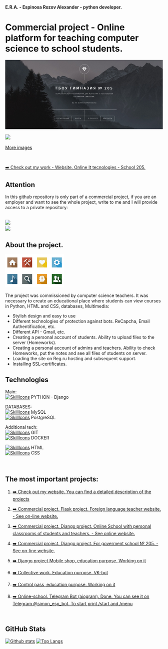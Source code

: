#### E.R.A. - Espinosa Rozov Alexander - python developer.

# Commercial project - Online platform for teaching computer science to school students.

<img src="https://github.com/ERAalex/PREVIEW_project_Online_it_school/blob/main/gym205_python/website_it_school_0.jpg">
<p>
  <img src="https://img.shields.io/badge/linkedin-%230077B5.svg?&style=for-the-badge&logo=linkedin&logoColor=white">
</p>
<p><a href="https://github.com/ERAalex/PREVIEW_project_Online_it_school/blob/main/gym205_python/website_it_school_2.jpg" target="_blank">More images</a>
</p>
<br>
<p><a href="https://edu.gym205.ru/" target="_blank">➡️ Check out my work - Website. Online It tecnologies - School 205. </a></p>

## Attention 
In this github repository is only part of a commercial project, if you are an employer and want to see the whole project, write to me and I will provide access to a private repository: 

<br><a href="mailto:erapyth@gmail.com"><img src="https://img.shields.io/badge/-Gmail%20contact%20me-red"></a>
<br><a href="https://t.me/espinosa_python"><img src="https://img.shields.io/badge/-Telegram-blue"></a>

## About the project.

  <a href="#" target="_blank" rel="noreferrer nofollow">
      <img src="https://github.com/ERAalex/PREVIEW_project_site_buisness_card_Maria-/blob/main/website_icons.jpg" >
    </a>

The project was commissioned by computer science teachers. It was necessary to create an educational place where students can view courses in Python, HTML and CSS, databases, Multimedia:  <br>
- Stylish design and easy to use <br>
- Different technologies of protection against bots. ReCapcha, Email Authentification, etc.  <br>
- Different API - Gmail, etc.
- Creating a personal account of students. Ability to upload files to the server (Homeworks).
- Creating a personal account of admins and teachers. Ability to check Homeworks, put the notes and see all files of students on server.
- Loading the site on Reg.ru hosting and subsequent support.
- Installing SSL-certificates.

## Technologies
Main:<br/>
[![SkillIcons](https://skillicons.dev/icons?i=python)](https://skillicons.dev) PYTHON - Django <br/>

DATABASES:<br/>
[![SkillIcons](https://skillicons.dev/icons?i=mysql)](https://skillicons.dev) MySQL <br/>
[![SkillIcons](https://skillicons.dev/icons?i=postgres)](https://skillicons.dev) PostgreSQL <br/>

Additional tech:<br/>
[![SkillIcons](https://skillicons.dev/icons?i=git)](https://skillicons.dev) GIT <br/>
[![SkillIcons](https://skillicons.dev/icons?i=docker)](https://skillicons.dev) DOCKER <br/>

[![SkillIcons](https://skillicons.dev/icons?i=html)](https://skillicons.dev) HTML <br/>
[![SkillIcons](https://skillicons.dev/icons?i=css)](https://skillicons.dev) CSS <br/>
<br/><br/>

## The most important projects:
1. <p><a href="https://itespinosa.com/" target="_blank">➡️ Check out my website. You can find a detailed description of the projects</a></p>
2. <p><a href="https://github.com/ERAalex/PREVIEW_project_site_buisness_card_Maria-">➡️ Сommercial project. Flask project. Foreign language teacher website. </a><a href="https://espinosamaria.ru/"> - See on-line website.</a></p>
4. <p><a href="https://github.com/ERAalex/PREVIEW_project_Online_it_school">➡️ Сommercial project. Django project. Online School with personal classrooms of students and teachers.  </a><a href="https://edu.gym205.ru/"> - See online website.</a></p>
5. <p><a href="http://school.gym205.ru/">➡️ Сommercial project. Django project. For goverment school № 205. </a><a href="http://school.gym205.ru/"> - See on-line website.</a></p>
6. <p><a href="https://github.com/ERAalex/project_Web_Site_Mobiles">➡️ Django project Mobile shop, education purpose. Working on it</a></p>
7. <p><a href="https://github.com/ERAalex/Netology_Collective_work">➡️ Collective work. Education purpose. VK-bot</a></p>
8. <p><a href="#">➡️ Control pass, education purpose. Working on it</a></p>
9. <p><a href="https://telegram.me/simon_esp_bot">➡️ Online-school. Telegram Bot (aiogram). Done. You can see it on Telegram @simon_esp_bot. To start print /start and /menu</a></p>



<br/>


<h2>GitHub Stats</h2>

<a href="#">![Github stats](https://github-readme-stats.vercel.app/api?username=ERAalex&theme=blueberry&count_private=true&hide_border=true&line_height=20)</a>
<a href="#">![Top Langs](https://github-readme-stats.vercel.app/api/top-langs/?username=ERAalex&layout=compact&theme=blueberry&count_private=true&hide_border=true)</a>
